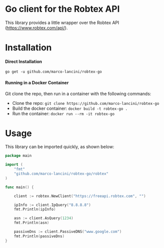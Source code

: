 # Go client for the Robtex API

This library provides a little wrapper over the Robtex API (https://www.robtex.com/api/).


# Installation

#### Direct Installation

```go get -u github.com/marco-lancini/robtex-go```


#### Running in a Docker Container

Git clone the repo, then run in a container with the following commands:

* Clone the repo: `git clone https://github.com/marco-lancini/robtex-go`
* Build the docker container: `docker build -t robtex-go .`
* Run the container: `docker run --rm -it robtex-go`



# Usage

This library can be imported quickly, as shown below:

```go
package main

import (
	"fmt"
	"github.com/marco-lancini/robtex-go/robtex"
)

func main() {

	client := robtex.NewClient("https://freeapi.robtex.com", "")

	ipInfo := client.IpQuery("8.8.8.8")
	fmt.Println(ipInfo)

	asn := client.AsQuery(1234)
	fmt.Println(asn)

	passiveDns := client.PassiveDNS("www.google.com")
	fmt.Println(passiveDns)
}
```
